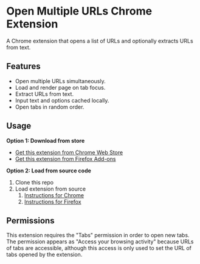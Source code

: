 # Open Multiple URLs Chrome Extension

A Chrome extension that opens a list of URLs and optionally extracts URLs from text.

## Features

- Open multiple URLs simultaneously.
- Load and render page on tab focus.
- Extract URLs from text.
- Input text and options cached locally.
- Open tabs in random order.

## Usage

**Option 1: Download from store**

- [Get this extension from Chrome Web Store](https://chrome.google.com/webstore/detail/open-multiple-urls/oifijhaokejakekmnjmphonojcfkpbbh)
- [Get this extension from Firefox Add-ons](https://addons.mozilla.org/de/firefox/addon/open-multiple-urls/)

**Option 2: Load from source code**

1. Clone this repo
2. Load extension from source
    1. [Instructions for Chrome](https://developer.chrome.com/extensions/getstarted#manifest)
    2. [Instructions for Firefox](https://extensionworkshop.com/documentation/develop/temporary-installation-in-firefox/)


## Permissions

This extension requires the "Tabs" permission in order to open new tabs. The permission appears as "Access your browsing activity" because URLs of tabs are accessible, although this access is only used to set the URL of tabs opened by the extension.

